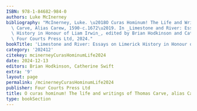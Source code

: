 ```yaml
---
ISBN: 978-1-84682-984-0
authors: Luke McInerney
bibliography: "McInerney, Luke. \u2018O Curas Hominum! The Life and Writings of Thomas\
  \ Carve, Alias Carew, 1590-c.1672\u2019. In _Limestone and River: Essays on Limerick\
  \ History in Honour of Liam Irwin_, edited by Brian Hodkinson and Catherine Swift.\
  \ Four Courts Press Ltd, 2024."
bookTitle: 'Limestone and River: Essays on Limerick History in Honour of Liam Irwin'
category: '202412'
citekey: mcinerneyCurasHominumLife2024
date: 2024-12-13
editors: Brian Hodkinson, Catherine Swift
extra: '9'
layout: page
permalink: /mcinerneyCurasHominumLife2024
publisher: Four Courts Press Ltd
title: O curas hominum! The life and writings of Thomas Carve, alias Carew, 1590-c.1672
type: bookSection
---
```

